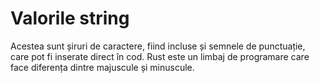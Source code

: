 # Valorile string

Acestea sunt șiruri de caractere, fiind incluse și semnele de punctuație, care pot fi inserate direct în cod. Rust este un limbaj de programare care face diferența dintre majuscule și minuscule.
